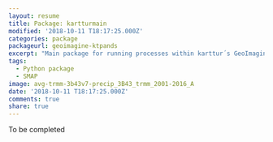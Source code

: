 ```yaml
---
layout: resume
title: Package: kartturmain
modified: '2018-10-11 T18:17:25.000Z'
categories: package
packageurl: geoimagine-ktpands
excerpt: "Main package for running processes within karttur´s GeoImagine Framework"
tags:
  - Python package
  - SMAP
image: avg-trmm-3b43v7-precip_3B43_trmm_2001-2016_A
date: '2018-10-11 T18:17:25.000Z'
comments: true
share: true
---
```


To be completed
